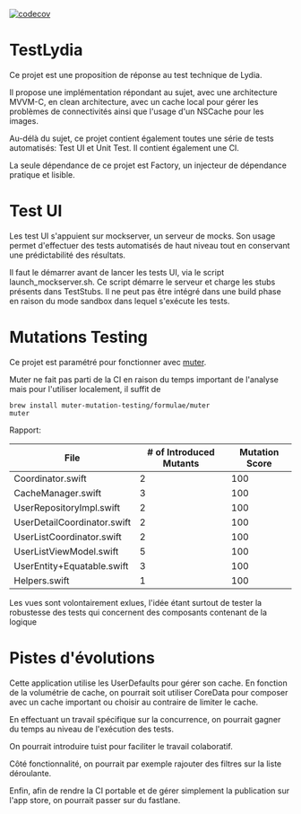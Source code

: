 [![codecov](https://codecov.io/gh/Mebius973/TestLydia/graph/badge.svg?token=HzloxhFipy)](https://codecov.io/gh/Mebius973/TestLydia)

# TestLydia

Ce projet est une proposition de réponse au test technique de Lydia.

Il propose une implémentation répondant au sujet, avec une architecture MVVM-C, en clean architecture, avec un cache local pour gérer les problèmes de connectivités ainsi que l'usage d'un NSCache pour les images.

Au-délà du sujet, ce projet contient également toutes une série de tests automatisés: Test UI et Unit Test.
Il contient également une CI.

La seule dépendance de ce projet est Factory, un injecteur de dépendance pratique et lisible.

# Test UI
Les test UI s'appuient sur mockserver, un serveur de mocks. Son usage permet d'effectuer des tests automatisés de haut niveau tout en conservant une prédictabilité des résultats.

Il faut le démarrer avant de lancer les tests UI, via le script launch_mockserver.sh.
Ce script démarre le serveur et charge les stubs présents dans TestStubs.
Il ne peut pas être intégré dans une build phase en raison du mode sandbox dans lequel s'exécute les tests.

# Mutations Testing

Ce projet est paramétré pour fonctionner avec [muter](https://github.com/muter-mutation-testing/muter).

Muter ne fait pas parti de la CI en raison du temps important de l'analyse mais pour l'utiliser localement, il suffit de

```
brew install muter-mutation-testing/formulae/muter
muter
```

Rapport:

| File                      | # of Introduced Mutants | Mutation Score |
|---------------------------|-------------------------|----------------|
| Coordinator.swift         | 2                       | 100            |
| CacheManager.swift        | 3                       | 100            |
| UserRepositoryImpl.swift  | 2                       | 100            |
| UserDetailCoordinator.swift | 2                     | 100            |
| UserListCoordinator.swift | 2                       | 100            |
| UserListViewModel.swift   | 5                       | 100            |
| UserEntity+Equatable.swift | 3                      | 100            |
| Helpers.swift             | 1                       | 100            |


Les vues sont volontairement exlues, l'idée étant surtout de tester la robustesse des tests qui concernent des composants contenant de la logique

# Pistes d'évolutions

Cette application utilise les UserDefaults pour gérer son cache.
En fonction de la volumétrie de cache, on pourrait soit utiliser CoreData pour composer avec un cache important ou choisir au contraire de limiter le cache.

En effectuant un travail spécifique sur la concurrence, on pourrait gagner du temps au niveau de l'exécution des tests.

On pourrait introduire tuist pour faciliter le travail colaboratif.

Côté fonctionnalité, on pourrait par exemple rajouter des filtres sur la liste déroulante.

Enfin, afin de rendre la CI portable et de gérer simplement la publication sur l'app store, on pourrait passer sur du fastlane.
